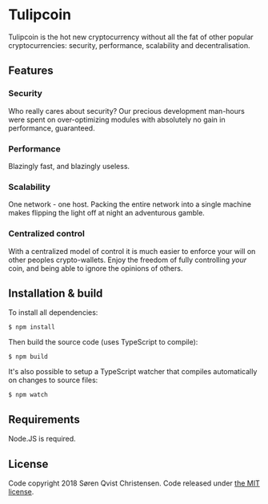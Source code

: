 # Tulipcoin

Tulipcoin is the hot new cryptocurrency without all the fat of other popular cryptocurrencies: security, performance, scalability and decentralisation.

## Features

### Security

Who really cares about security? Our precious development man-hours were spent on over-optimizing modules with absolutely no gain in performance, guaranteed.

### Performance

Blazingly fast, and blazingly useless.

### Scalability

One network - one host. Packing the entire network into a single machine makes flipping the light off at night an adventurous gamble.

### Centralized control

With a centralized model of control it is much easier to enforce your will on other peoples crypto-wallets. Enjoy the freedom of fully controlling *your* coin, and being able to ignore the opinions of others.

## Installation & build

To install all dependencies:

```console
$ npm install
```

Then build the source code (uses TypeScript to compile):

```console
$ npm build
```

It's also possible to setup a TypeScript watcher that compiles automatically on changes to source files:

```console
$ npm watch
```

## Requirements

Node.JS is required.

## License

Code copyright 2018 Søren Qvist Christensen. Code released under [the MIT license](LICENSE).